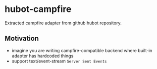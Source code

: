 # hubot-campfire
Extracted campfire adapter from github hubot repository.

## Motivation

- imagine you are writing campfire-compatible backend where built-in adapter has hardcoded things
- support text/event-stream `Server Sent Events`
